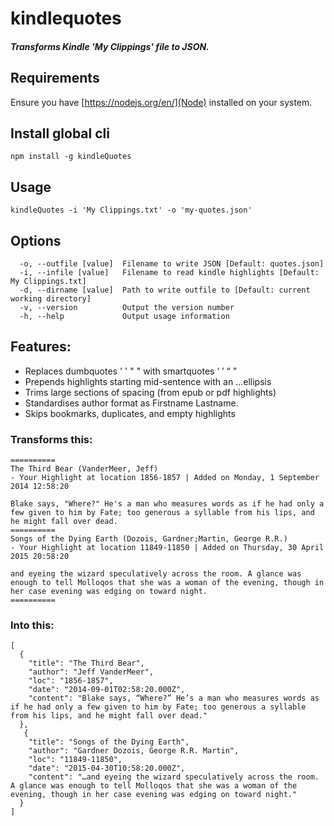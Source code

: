 # kindlequotes
##### Transforms Kindle 'My Clippings' file to JSON.

## Requirements
Ensure you have [https://nodejs.org/en/](Node) installed on your system.

## Install global cli
`npm install -g kindleQuotes`

## Usage
`kindleQuotes -i 'My Clippings.txt' -o 'my-quotes.json'`

## Options
```
  -o, --outfile [value]  Filename to write JSON [Default: quotes.json]
  -i, --infile [value]   Filename to read kindle highlights [Default: My Clippings.txt]
  -d, --dirname [value]  Path to write outfile to [Default: current working directory]
  -v, --version          Output the version number
  -h, --help             Output usage information

```

## Features:
* Replaces dumbquotes ' ' " " with smartquotes ‘ ’ “ ”
* Prepends highlights starting mid-sentence with an …ellipsis
* Trims large sections of spacing (from epub or pdf highlights)
* Standardises author format as Firstname Lastname.
* Skips bookmarks, duplicates, and empty highlights

### Transforms this:
```
==========
The Third Bear (VanderMeer, Jeff)
- Your Highlight at location 1856-1857 | Added on Monday, 1 September 2014 12:58:20

Blake says, "Where?" He's a man who measures words as if he had only a few given to him by Fate; too generous a syllable from his lips, and he might fall over dead.
==========
Songs of the Dying Earth (Dozois, Gardner;Martin, George R.R.)
- Your Highlight at location 11849-11850 | Added on Thursday, 30 April 2015 20:58:20

and eyeing the wizard speculatively across the room. A glance was enough to tell Molloqos that she was a woman of the evening, though in her case evening was edging on toward night.
==========
```

### Into this:
```
[
  {
    "title": "The Third Bear",
    "author": "Jeff VanderMeer",
    "loc": "1856-1857",
    "date": "2014-09-01T02:58:20.000Z",
    "content": "Blake says, “Where?” He’s a man who measures words as if he had only a few given to him by Fate; too generous a syllable from his lips, and he might fall over dead."
  },
   {
    "title": "Songs of the Dying Earth",
    "author": "Gardner Dozois, George R.R. Martin",
    "loc": "11849-11850",
    "date": "2015-04-30T10:58:20.000Z",
    "content": "…and eyeing the wizard speculatively across the room. A glance was enough to tell Molloqos that she was a woman of the evening, though in her case evening was edging on toward night."
  }
]
```
